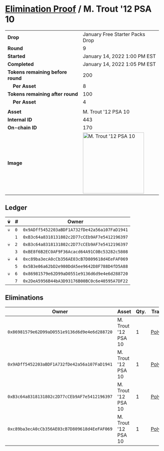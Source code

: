 # [Elimination Proof](./readme.md) / M. Trout &#039;12 PSA 10

|||
|---|---|
| **Drop** | January Free Starter Packs Drop |
| **Round** | 9 |
| **Started** | January 14, 2022 1:00 PM EST |
| **Completed** | January 14, 2022 1:05 PM EST |
| **Tokens remaining before round** | 200 |
| **&nbsp;&nbsp;&nbsp;&nbsp;Per Asset** | 8 |
| **Tokens remaining after round** | 100 |
| **&nbsp;&nbsp;&nbsp;&nbsp;Per Asset** | 4 |
| | |
| **Asset** | M. Trout &#039;12 PSA 10 |
| **Internal ID** | 443 |
| **On-chain ID** | 170 |
| **Image** | <img src="https://tcdn.blokpax.com/954504e8-1ae2-4115-96de-b1f29461b164/47c9c1b1aa81cbf99cee8fc64e6710826b74f8886722eeafa617475d28766992.png" height="200" alt="M. Trout &#039;12 PSA 10" /> |

## Ledger

| 💀 | # | Owner |
| --- | --- | --- |
| 💀 | `0` | `0x9ADff5452203aBDF1A732fDe42a56a107FaD1941` |
|  | `1` | `0xB3c64a8318131802c2D77cCEb9AF7e5412196397` |
| 💀 | `2` | `0xB3c64a8318131802c2D77cCEb9AF7e5412196397` |
|  | `3` | `0xBE8f6B2EC0AF9F36Acacd64A91C0Bc53282c5808` |
| 💀 | `4` | `0xc89ba3ecA0cCb356AE03cB7D809618d4EeFAF069` |
|  | `5` | `0x5B3e06a62bD2e980DdA5ee9642D8F788D4fD5A88` |
| 💀 | `6` | `0x86981579e62D99aD0551e9136d6d9e4e6d288720` |
|  | `7` | `0x2DeA5956B44bA3D93176B00BC0c6e40595A7DF22` |


## Eliminations

| Owner | Asset | Qty. | Transaction |
| --- | --- | --- | --- |
| `0x86981579e62D99aD0551e9136d6d9e4e6d288720` | M. Trout '12 PSA 10 | 1 | [Polygonscan](https://polygonscan.com/tx/0xf1ec7890bebfdb16235ade35de8acfc9a0d9a9a61736e72a50c0ec5c2ee78d7f) |
| `0x9ADff5452203aBDF1A732fDe42a56a107FaD1941` | M. Trout '12 PSA 10 | 1 | [Polygonscan](https://polygonscan.com/tx/0x16cd2b7dd1449f6f5644540251f419421715f9783cdbbca2d32884a21d65a6c8) |
| `0xB3c64a8318131802c2D77cCEb9AF7e5412196397` | M. Trout '12 PSA 10 | 1 | [Polygonscan](https://polygonscan.com/tx/0x1451cfec8f0afbf99ada6bf931895eff98cc9030c1b6778fbc04773705b18d9f) |
| `0xc89ba3ecA0cCb356AE03cB7D809618d4EeFAF069` | M. Trout '12 PSA 10 | 1 | [Polygonscan](https://polygonscan.com/tx/0x4feef3911b874bf4695991aee45cd10293993b50a3d75e9de6a3ac199996e4b1) |
